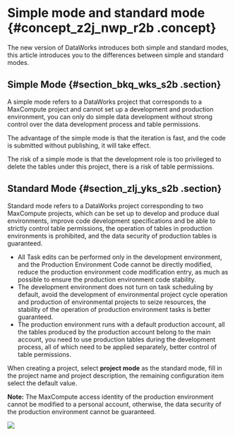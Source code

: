 # Simple mode and standard mode {#concept_z2j_nwp_r2b .concept}

The new version of DataWorks introduces both simple and standard modes, this article introduces you to the differences between simple and standard modes.

## Simple Mode {#section_bkq_wks_s2b .section}

A simple mode refers to a DataWorks project that corresponds to a MaxCompute project and cannot set up a development and production environment, you can only do simple data development without strong control over the data development process and table permissions.

The advantage of the simple mode is that the iteration is fast, and the code is submitted without publishing, it will take effect.

The risk of a simple mode is that the development role is too privileged to delete the tables under this project, there is a risk of table permissions.

## Standard Mode {#section_zlj_yks_s2b .section}

Standard mode refers to a DataWorks project corresponding to two MaxCompute projects, which can be set up to develop and produce dual environments, improve code development specifications and be able to strictly control table permissions, the operation of tables in production environments is prohibited, and the data security of production tables is guaranteed.

-   All Task edits can be performed only in the development environment, and the Production Environment Code cannot be directly modified, reduce the production environment code modification entry, as much as possible to ensure the production environment code stability.
-   The development environment does not turn on task scheduling by default, avoid the development of environmental project cycle operation and production of environmental projects to seize resources, the stability of the operation of production environment tasks is better guaranteed.
-   The production environment runs with a default production account, all the tables produced by the production account belong to the main account, you need to use production tables during the development process, all of which need to be applied separately, better control of table permissions.

When creating a project, select **project mode** as the standard mode, fill in the project name and project description, the remaining configuration item select the default value.

**Note:** The MaxCompute access identity of the production environment cannot be modified to a personal account, otherwise, the data security of the production environment cannot be guaranteed.

![](http://static-aliyun-doc.oss-cn-hangzhou.aliyuncs.com/assets/img/16418/15370604989027_en-US.png)


